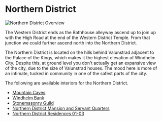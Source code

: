 # Northern District

![](/windhelm/pics/northerndistrictoverview.png?raw=true "Northern District Overview")

The Western District ends as the Bathhouse alleyway ascend up to join up with the High Road at the end of the Western District Temple. From that junction we could further ascend north into the Northern District.

The Northern District is located on the hills behind Valunstrad adjacent to the Palace of the Kings, which makes it the highest elevation of Windhelm City. Despite this, at ground level you don't actually get an expansive view of the city, due to the size of Valunstrad houses. The mood here is more of an intimate, tucked in community in one of the safest parts of the city.

The following are available interiors for the Northern District.

* [Mountain Caves](/windhelm/interiors/northern/mountaincaves.md)
* [Windhelm Bank](/windhelm/interiors/northern/bank.md)
* [Stonemasonry Guild](/windhelm/interiors/northern/stonemasonryguild.md)
* [Northern District Mansion and Servant Quarters](/windhelm/interiors/northern/mansion.md)
* [Northern District Residences 01-03](/windhelm/interiors/northern/residences.md)